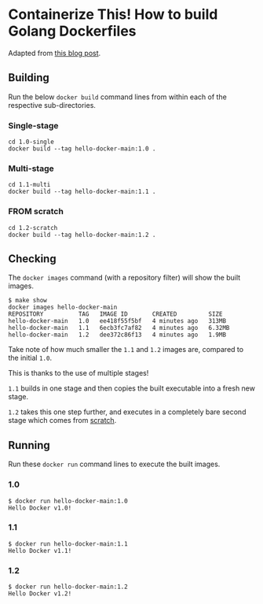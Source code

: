 # Containerize This! How to build Golang Dockerfiles

Adapted from [this blog post](https://www.cloudreach.com/blog/containerize-this-golang-dockerfiles/).

## Building

Run the below `docker build` command lines from within each of the respective sub-directories.

### Single-stage

``` shell
cd 1.0-single
docker build --tag hello-docker-main:1.0 .
```

### Multi-stage

``` shell
cd 1.1-multi
docker build --tag hello-docker-main:1.1 .
```

### FROM scratch

``` shell
cd 1.2-scratch
docker build --tag hello-docker-main:1.2 .
```

## Checking

The `docker images` command (with a repository filter) will show the built images.

``` shell
$ make show
docker images hello-docker-main
REPOSITORY          TAG   IMAGE ID       CREATED         SIZE
hello-docker-main   1.0   ee418f55f5bf   4 minutes ago   313MB
hello-docker-main   1.1   6ecb3fc7af82   4 minutes ago   6.32MB
hello-docker-main   1.2   dee372c86f13   4 minutes ago   1.9MB
```

Take note of how much smaller the `1.1` and `1.2` images are, compared to the initial `1.0`.

This is thanks to the use of multiple stages!

`1.1` builds in one stage and then copies the built executable into a fresh new stage.

`1.2` takes this one step further, and executes in a completely bare second stage which comes from [scratch](https://hub.docker.com/_/scratch/).

## Running

Run these `docker run` command lines to execute the built images.

### 1.0

``` shell
$ docker run hello-docker-main:1.0
Hello Docker v1.0!
```

### 1.1

``` shell
$ docker run hello-docker-main:1.1
Hello Docker v1.1!
```

### 1.2

``` shell
$ docker run hello-docker-main:1.2
Hello Docker v1.2!
```
